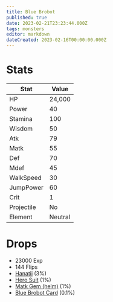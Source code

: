 ```yaml
---
title: Blue Brobot
published: true
date: 2023-02-21T23:23:44.000Z
tags: monsters
editor: markdown
dateCreated: 2023-02-16T00:00:00.000Z
---
```


# Stats
|Stat|Value|
|-|-|
|HP|24,000|
|Power|40|
|Stamina|100|
|Wisdom|50|
|Atk|79|
|Matk|55|
|Def|70|
|Mdef|45|
|WalkSpeed|30|
|JumpPower|60|
|Crit|1|
|Projectile|No|
|Element|Neutral|

# Drops
 * 23000 Exp
 * 144 Flips
 * [Hanatii](/items/hanatii.md) (3%)
 * [Hero Suit](/items/hero-suit.md) (1%)
 * [Matk Gem (helm)](/items/matk-gem-helm.md) (1%)
 * [Blue Brobot Card](/items/blue-brobot-card.md) (0.1%)
